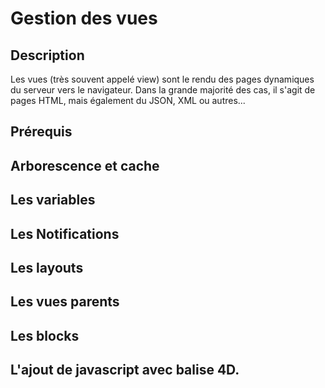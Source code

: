 ﻿# Gestion des vues

## Description
Les vues (très souvent appelé view) sont le rendu des pages dynamiques du serveur vers le navigateur. Dans la grande majorité des cas, il s'agit de pages HTML, mais également du JSON, XML ou autres...

## Prérequis

## Arborescence et cache

## Les variables

## Les Notifications

## Les layouts

## Les vues parents

## Les blocks

## L'ajout de javascript avec balise 4D.
<!--#4DHTML string(pageWeb_o.jsInHtml_t)-->
